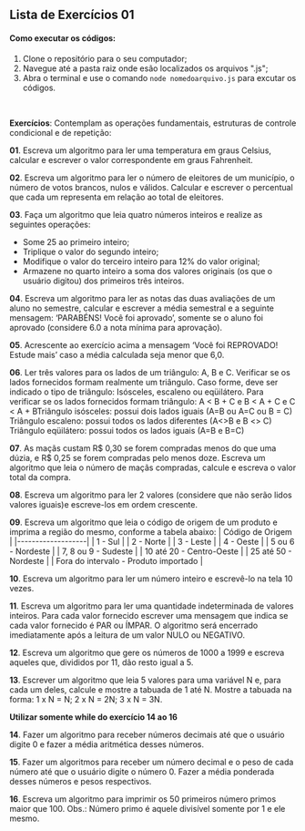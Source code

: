 ## Lista de Exercícios 01

#### Como executar os códigos:

1. Clone o repositório para o seu computador;
2. Navegue até a pasta raiz onde esão localizados os arquivos ".js";
3. Abra o terminal e use o comando `node nomedoarquivo.js` para excutar os códigos.


<br>

**Exercícios**: Contemplam as operações fundamentais, estruturas de controle condicional e de repetição:

**01**. Escreva um algoritmo para ler uma temperatura em graus Celsius, calcular e escrever o valor correspondente em graus Fahrenheit.

**02**. Escreva um algoritmo para ler o número de eleitores de um município, o número de votos brancos, nulos e válidos. Calcular e escrever o percentual que cada um representa em relação ao total de eleitores.

**03**. Faça um algoritmo que leia quatro números inteiros e realize as seguintes operações:

- Some 25 ao primeiro inteiro;
- Triplique o valor do segundo inteiro;
- Modifique o valor do terceiro inteiro para 12% do valor original;
- Armazene no quarto inteiro a soma dos valores originais (os que o usuário digitou) dos primeiros três inteiros.

**04**. Escreva um algoritmo para ler as notas das duas avaliações de um aluno no semestre, calcular e escrever a média semestral e a seguinte mensagem: ‘PARABÉNS! Você foi aprovado’, somente se o aluno foi aprovado (considere 6.0 a nota mínima para aprovação).

**05**. Acrescente ao exercício acima a mensagem ‘Você foi REPROVADO! Estude mais’ caso a média calculada seja menor que 6,0.

**06**. Ler três valores para os lados de um triângulo: A, B e C. Verificar se os lados fornecidos formam realmente um triângulo. Caso forme, deve ser indicado o tipo de triângulo: Isósceles, escaleno ou eqüilátero. Para verificar se os lados fornecidos formam triângulo: A < B + C e B < A + C e C < A + BTriângulo isósceles: possui dois lados iguais (A=B ou A=C ou B = C)
Triângulo escaleno: possui todos os lados diferentes (A<>B e B <> C)
Triângulo eqüilátero: possui todos os lados iguais (A=B e B=C)

**07**. As maçãs custam R$ 0,30 se forem compradas menos do que uma dúzia, e R$ 0,25 se forem compradas pelo menos doze. Escreva um algoritmo que leia o número de maçãs compradas, calcule e escreva o valor total da compra.

**08**. Escreva um algoritmo para ler 2 valores (considere que não serão lidos valores iguais)e escreve-los em ordem crescente.

**09**. Escreva um algoritmo que leia o código de origem de um produto e imprima a região do mesmo, conforme a tabela abaixo:
| Código de Origem  |
|-------------------|
| 1 - Sul           |
| 2 - Norte         |
| 3 - Leste         |
| 4 - Oeste         |
| 5 ou 6 - Nordeste |
| 7, 8 ou 9 - Sudeste |
| 10 até 20 - Centro-Oeste |
| 25 até 50 - Nordeste |
| Fora do intervalo - Produto importado |

**10**. Escreva um algoritmo para ler um número inteiro e escrevê-lo na tela 10 vezes.

**11**. Escreva um algoritmo para ler uma quantidade indeterminada de valores inteiros. Para cada valor fornecido escrever uma mensagem que indica se cada valor fornecido é PAR ou ÍMPAR. O algoritmo será encerrado imediatamente após a leitura de um valor NULO ou NEGATIVO.

**12**. Escreva um algoritmo que gere os números de 1000 a 1999 e escreva aqueles que, divididos por 11, dão resto igual a 5.

**13**. Escrever um algoritmo que leia 5 valores para uma variável N e, para cada um deles, calcule e mostre a tabuada de 1 até N. Mostre a tabuada na forma:
1 x N = N;
2 x N = 2N;
3 x N = 3N.

**Utilizar somente while do exercício 14 ao 16**

**14**. Fazer um algoritmo para receber números decimais até que o usuário digite 0 e fazer a média aritmética desses números.

**15**. Fazer um algoritmos para receber um número decimal e o peso de cada número até que o usuário digite o número 0. Fazer a média ponderada desses números e pesos respectivos.

**16**. Escreva um algoritmo para imprimir os 50 primeiros número primos maior que 100.
Obs.: Número primo é aquele divisível somente por 1 e ele mesmo.
